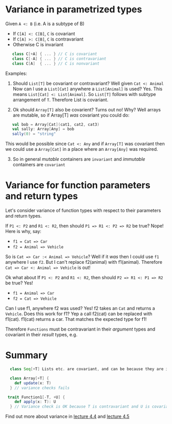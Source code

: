 # Variance in parametrized types

Given `A <: B`  (i.e. A is a subtype of B)

* If `C[A] <: C[B]`, `C` is covariant
* If `C[A] >: C[B]`, `C` is contravariant
* Otherwise C is invariant

<!-- code -->
```scala
   class C[+A] { ... } // C is covariant
   class C[-A] { ... } // C is contravariant
   class C[A]  { ... } // C is nonvariant
```

Examples:
1. Should `List[T]` be covariant or contravariant?
Well given `Cat <: Animal` Now can I use a `List[Cat]` anywhere a `List[Animal]` is used?  Yes.
This means `List[Cat] <: List[Animal]`.  So `List[T]` follows with subtype arrangement of `T`.  Therefore List is covariant.

2. Ok should `Array[T]` also be covarient?
Turns out no!  Why?  Well arrays are mutable, so if Array[T] *was* covariant you could do:

<!-- code -->
```scala
   val bob = Array[Cat](cat1, cat2, cat3)
   val sally: Array[Any] = bob
   sally(0) = "string"
```
This would be possible since `Cat <: Any` and if `Array[T]` was covariant then we could use a `Array[Cat]` in a place where an `Array[Any]` was required.

3. So in general *mutable* containers are `invariant` and *immutable* containers are `covariant`



# Variance for function parameters and return types
Let's consider variance of function types with respect to their parameters and return types.

If `P1 <: P2` and `R1 <: R2`, then should `P1 => R1 <: P2 => R2` be true?
Nope!  Here is why, say:
* `f1 = Cat => Car`
* `f2 = Animal => Vehicle`

So is `Cat => Car :< Animal => Vehicle`?  Well if it *was* then I could use `f1` anywhere I use `f2`.  But I can't replace f2(animal) with f1(animal).  Therefore  `Cat => Car <: Animal => Vehicle` is out!


Ok what about If `P1 <: P2` and `R1 <: R2`, then should `P2 => R1 <: P1 => R2` be true?
Yes!  
* `f1 = Animal => Car`
* `f2 = Cat => Vehicle`

Can I use f1, anywhere f2 was used?  Yes!  f2 takes an `Cat` and returns a `Vehicle`.  Does this work for f1?  Yep
a call f2(cat) can be replaced with f1(cat).  f1(cat) returns a car.  That matches the expected type for f1!     

Therefore `Functions` must be contravariant in their *argument* types and covariant in their *result* types, e.g.

# Summary

<!-- code -->
```scala
  class Seq[+T] Lists etc. are covariant, and can be because they are immutable

  class Array[+T] {
    def update(x: T)
  } // variance checks fails

 trait Function1[-T, +U] {
    def apply(x: T): U
  } // Variance check is OK because T is contravariant and U is covariant
```

Find out more about variance in
[lecture 4.4](https://class.coursera.org/progfun-2012-001/lecture/81)
and [lecture 4.5](https://class.coursera.org/progfun-2012-001/lecture/83)